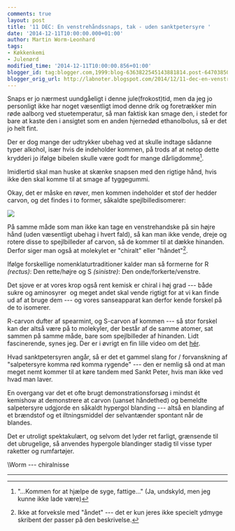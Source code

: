 ```yaml
---
comments: true
layout: post
title: '11 DEC: En venstrehåndssnaps, tak - uden sanktpetersyre '
date: '2014-12-11T10:00:00.000+01:00'
author: Martin Worm-Leonhard
tags:
- Køkkenkemi
- Julenørd
modified_time: '2014-12-11T10:00:00.856+01:00'
blogger_id: tag:blogger.com,1999:blog-6363822545143881814.post-6470385077391466528
blogger_orig_url: http://labnoter.blogspot.com/2014/12/11-dec-en-venstrehandssnaps-tak-uden.html
---
```


Snaps er jo nærmest uundgåeligt i denne jule(frokost)tid, men da jeg jo
personligt ikke har noget væsentligt imod denne drik og foretrækker min
røde aalborg ved stuetemperatur, så man faktisk kan smage den, i stedet
for bare at kaste den i ansigtet som en anden hjernedød ethanolbolus, så
er det jo helt fint.

Der er dog mange der udtrykker ubehag ved at skulle indtage sådanne
typer alkohol, især hvis de indeholder kommen, på trods af at netop
dette krydderi jo ifølge bibelen skulle være godt for mange
dårligdomme[^1].

Imidlertid skal man huske at skænke snapsen med den rigtige hånd, hvis
ikke den skal komme til at smage af tyggegummi.

Okay, det er måske en røver, men kommen indeholder et stof der hedder
carvon, og det findes i to former, såkaldte spejlbilledisomerer:

[![]({{site.url}}/images/-AGSoufOgNK0/VITL8WN_WCI/AAAAAAAACjA/EQMAwHYJBCU/s1600/433px-Carvone.svg.png)]({{site.url}}/images/-AGSoufOgNK0/VITL8WN_WCI/AAAAAAAACjA/EQMAwHYJBCU/s1600/433px-Carvone.svg.png)

På samme måde som man ikke kan tage en venstrehandske på sin højre hånd
(uden væsentligt ubehag i hvert fald), så kan man ikke vende, dreje og
rotere disse to spejlbilleder af carvon, så de kommer til at dække
hinanden. Derfor siger man også at molekylet er "chiralt" eller
"håndet"[^2]. 

Ifølge forskellige nomenklaturtraditioner kalder man så
formerne for R *(rectus)*: Den rette/højre og S *(sinistre)*:
Den onde/forkerte/venstre.

Det sjove er at vores krop også rent kemisk er chiral i høj grad --- både
sukre og aminosyrer  og meget andet skal vende rigtigt for at vi kan
finde ud af at bruge dem --- og vores sanseapparat kan derfor kende
forskel på de to isomerer.

R-carvon dufter af spearmint, og S-carvon af kommen --- så stor forskel
kan der altså være på to molekyler, der består af de samme atomer, sat
sammen på samme måde, bare som spejlbilleder af hinanden. Lidt
fascinerende, synes jeg. Der er i øvrigt en fin lille video om det
[hér](https://www.youtube.com/watch?v=0rupQ6wlUCQ).

Hvad sanktpetersyren angår, så er det et gammel slang for / forvanskning
af "salpetersyre komma rød komma rygende" --- den er nemlig så ond at man
meget nemt kommer til at køre tandem med Sankt Peter, hvis man ikke ved
hvad man laver.

En overgang var det et ofte brugt
demonstrationsforsøg i mindst ét kemishow at demonstrere at carvon
(uanset håndethed) og bemeldte salpetersyre udgjorde en såkaldt hypergol
blanding --- altså en blanding af et brændstof og et iltningsmiddel der
selvantænder spontant når de blandes.

Det er utroligt spektakulært, og selvom det lyder ret farligt, grænsende
til det ubrugelige, så anvendes hypergole blandinger stadig til visse
typer raketter og rumfartøjer.

\\Worm --- chiralnisse

------------------------------------------------------------------------

[^1]: "...Kommen for at hjælpe de syge, fattige..." (Ja, undskyld, men
    jeg kunne ikke lade være)

[^2]: Ikke at forveksle med "åndet" --- det er kun jeres ikke specielt
    ydmyge skribent der passer på den beskrivelse.
